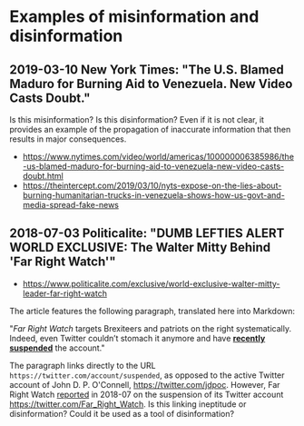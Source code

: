 # Examples of misinformation and disinformation

## 2019-03-10 New York Times: "The U.S. Blamed Maduro for Burning Aid to Venezuela. New Video Casts Doubt."

Is this misinformation? Is this disinformation? Even if it is not clear, it provides an example of the propagation of inaccurate information that then results in major consequences.

- <https://www.nytimes.com/video/world/americas/100000006385986/the-us-blamed-maduro-for-burning-aid-to-venezuela-new-video-casts-doubt.html>
- <https://theintercept.com/2019/03/10/nyts-expose-on-the-lies-about-burning-humanitarian-trucks-in-venezuela-shows-how-us-govt-and-media-spread-fake-news>

## 2018-07-03 Politicalite: "DUMB LEFTIES ALERT WORLD EXCLUSIVE: The Walter Mitty Behind 'Far Right Watch'"

- <https://www.politicalite.com/exclusive/world-exclusive-walter-mitty-leader-far-right-watch>

The article features the following paragraph, translated here into Markdown:

"*Far Right Watch* targets Brexiteers and patriots on the right systematically. Indeed, even Twitter couldn’t stomach it anymore and have [**recently suspended**](https://twitter.com/account/suspended) the account."

The paragraph links directly to the URL `https://twitter.com/account/suspended`, as opposed to the active Twitter account of John D. P. O'Connell, <https://twitter.com/jdpoc>. However, Far Right Watch [reported](https://www.farrightwatch.net/2018/07/far-right-watch-on-twitter-suspended.html) in 2018-07 on the suspension of its Twitter account <https://twitter.com/Far_Right_Watch>. Is this linking ineptitude or disinformation? Could it be used as a tool of disinformation?

